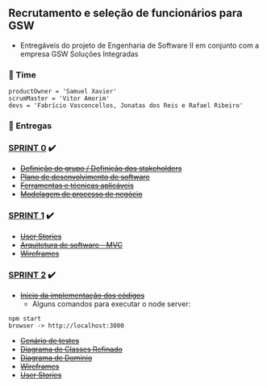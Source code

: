 ## Recrutamento e seleção de funcionários para GSW

- Entregáveis do projeto de Engenharia de Software II em conjunto com a empresa GSW Soluções Integradas

### :triangular_flag_on_post: Time

```
productOwner = 'Samuel Xavier'
scrumMaster = 'Vitor Amorim'
devs = 'Fabrício Vasconcellos, Jonatas dos Reis e Rafael Ribeiro'
```

### :round_pushpin: Entregas

### [SPRINT 0] :heavy_check_mark:
- ~~[Definição do grupo / Definição dos stakeholders]~~
- ~~[Plano de desenvolvimento de software]~~
- ~~[Ferramentas e técnicas aplicáveis]~~
- ~~[Modelagem de processo de negócio]~~

### [SPRINT 1] :heavy_check_mark:
- ~~[User Stories]~~
- ~~[Arquitetura de software - MVC]~~
- ~~[Wireframes]~~

### [SPRINT 2] :heavy_check_mark:
- ~~[Inicio da implementação dos códigos]~~
  - Alguns comandos para executar o node server:
```
npm start
browser -> http://localhost:3000
```
- ~~[Cenário de testes]~~
- ~~[Diagrama de Classes Refinado]~~
- ~~[Diagrama de Domínio]~~
- ~~[Wireframes]~~
- ~~[User Stories]~~

[SPRINT 0]: <https://github.com/fabsvas/ENGSW2_GSW/tree/master/SPRINT%200>
[Definição do grupo / Definição dos stakeholders]: <https://github.com/fabsvas/ENGSW2_GSW/blob/master/SPRINT%200/DefinicaoGrupoStakeholders.pdf>
[Plano de desenvolvimento de software]: <https://github.com/fabsvas/ENGSW2_GSW/blob/master/SPRINT%200/PlanoDesenvolvimentoSoftware.pdf>
[Ferramentas e técnicas aplicáveis]: <https://github.com/fabsvas/ENGSW2_GSW/blob/master/SPRINT%200/Tecnologias.pdf>
[Modelagem de processo de negócio]: <https://github.com/fabsvas/ENGSW2_GSW/blob/master/SPRINT%200/ModelagemDeProcessoDeNegocio.jpeg>

[SPRINT 1]: <https://github.com/fabsvas/ENGSW2_GSW/tree/master/SPRINT%201>
[User Stories]: <https://github.com/fabsvas/ENGSW2_GSW/blob/master/SPRINT%201/UserStories.pdf>
[Arquitetura de software - MVC]: <https://github.com/fabsvas/ENGSW2_GSW/blob/master/SPRINT%201/ArquiteturaSoftwareMVC.pdf>
[Wireframes]: <https://github.com/fabsvas/ENGSW2_GSW/blob/master/SPRINT%201/Wireframes.pdf>

[SPRINT 2]: <https://github.com/fabsvas/ENGSW2_GSW/tree/master/SPRINT%202>
[Inicio da implementação dos códigos]: <https://github.com/fabsvas/ENGSW2_GSW/tree/master/SPRINT%202/InicioImplementacao>
[Cenário de testes]: <https://github.com/fabsvas/ENGSW2_GSW/blob/master/SPRINT%202/CenarioTestes.pdf>
[Diagrama de Classes Refinado]: <https://github.com/fabsvas/ENGSW2_GSW/blob/master/SPRINT%202/DiagramaClasses.pdf>
[Diagrama de Domínio]: <https://github.com/fabsvas/ENGSW2_GSW/blob/master/SPRINT%202/DiagramaDominio.pdf>
